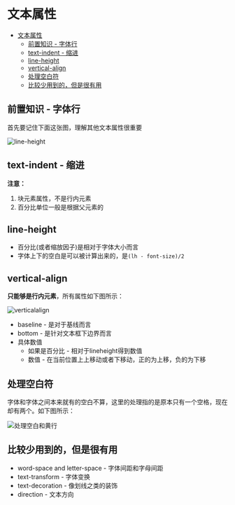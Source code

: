 # 文本属性

<!-- TOC -->

- [文本属性](#文本属性)
  - [前置知识 - 字体行](#前置知识---字体行)
  - [text-indent - 缩进](#text-indent---缩进)
  - [line-height](#line-height)
  - [vertical-align](#vertical-align)
  - [处理空白符](#处理空白符)
  - [比较少用到的，但是很有用](#比较少用到的但是很有用)

<!-- /TOC -->

## 前置知识 - 字体行

首先要记住下面这张图，理解其他文本属性很重要

![line-height]()

## text-indent - 缩进

**注意：**

1. 块元素属性，不是行内元素
2. 百分比单位一般是根据父元素的

## line-height

* 百分比(或者缩放因子)是相对于字体大小而言
* 字体上下的空白是可以被计算出来的，是`(lh - font-size)/2`

## vertical-align

**只能够是行内元素**，所有属性如下图所示：

![verticalalign]()

* baseline - 是对于基线而言
* bottom - 是针对文本框下边界而言
* 具体数值
  * 如果是百分比 - 相对于lineheight得到数值
  * 数值 - 在当前位置上上移动或者下移动，正的为上移，负的为下移

## 处理空白符

字体和字体之间本来就有的空白不算，这里的处理指的是原本只有一个空格，现在却有两个。如下图所示：

![处理空白和黄行]()


## 比较少用到的，但是很有用

* word-space and letter-space - 字体间距和字母间距
* text-transform - 字体变换
* text-decoration - 像划线之类的装饰
* direction - 文本方向